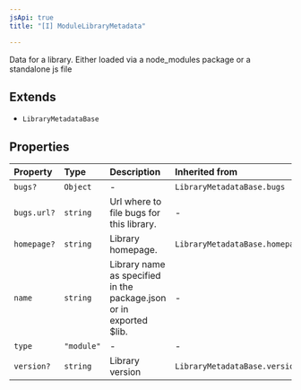 ```yaml
---
jsApi: true
title: "[I] ModuleLibraryMetadata"

---
```

Data for a library. Either loaded via a node_modules package or a standalone js file

## Extends

- `LibraryMetadataBase`

## Properties

| Property | Type | Description | Inherited from |
| :------ | :------ | :------ | :------ |
| `bugs?` | `Object` | - | `LibraryMetadataBase.bugs` |
| `bugs.url?` | `string` | Url where to file bugs for this library. | - |
| `homepage?` | `string` | Library homepage. | `LibraryMetadataBase.homepage` |
| `name` | `string` | Library name as specified in the package.json or in exported $lib. | - |
| `type` | `"module"` | - | - |
| `version?` | `string` | Library version | `LibraryMetadataBase.version` |
